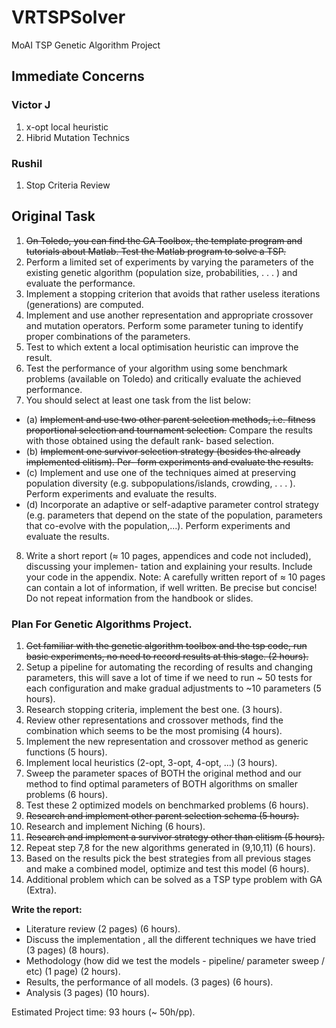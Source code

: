 # VRTSPSolver
MoAI TSP Genetic Algorithm Project

## Immediate Concerns
### Victor J
1. x-opt local heuristic
2. Hibrid Mutation Technics

### Rushil
1. Stop Criteria Review

## Original Task
1. ~~On Toledo, you can find the GA Toolbox, the template program and tutorials about Matlab. Test the Matlab program to solve a TSP.~~
2. Perform a limited set of experiments by varying the parameters of the existing genetic algorithm (population size, probabilities, . . . ) and evaluate the performance.
3. Implement a stopping criterion that avoids that rather useless iterations (generations) are computed.
4. Implement and use another representation and appropriate crossover and mutation operators. Perform some parameter tuning to identify proper combinations of the parameters.
5. Test to which extent a local optimisation heuristic can improve the result.
6. Test the performance of your algorithm using some benchmark problems (available on Toledo) and critically evaluate the achieved performance.
7. You should select at least one task from the list below:
  - (a) ~~Implement and use two other parent selection methods, i.e. fitness proportional selection and tournament selection.~~ Compare the results with those obtained using the default rank- based selection.
  - (b) ~~Implement one survivor selection strategy (besides the already implemented elitism). Per- form experiments and evaluate the results.~~
  - (c) Implement and use one of the techniques aimed at preserving population diversity (e.g. subpopulations/islands, crowding, . . . ). Perform experiments and evaluate the results.
  - (d) Incorporate an adaptive or self-adaptive parameter control strategy (e.g. parameters that depend on the state of the population, parameters that co-evolve with the population,...). Perform experiments and evaluate the results.
8. Write a short report (≈ 10 pages, appendices and code not included), discussing your implemen- tation and explaining your results. Include your code in the appendix.
Note: A carefully written report of ≈ 10 pages can contain a lot of information, if well written. Be precise but concise! Do not repeat information from the handbook or slides.


### Plan For Genetic Algorithms Project.
1. ~~Get familiar with the genetic algorithm toolbox and the tsp code, run basic experiments, no need to record results at this stage. (2 hours).~~
2. Setup a pipeline for automating the recording of results and changing parameters, this will save a lot of time if we need to run ~ 50 tests for each configuration and make gradual adjustments to ~10 parameters (5 hours).
3. Research stopping criteria, implement the best one. (3 hours).
4. Review other representations and crossover methods, find the combination which seems to be the most promising (4 hours).
5. Implement the new representation and crossover method as generic functions (5 hours).
6. Implement local heuristics (2-opt, 3-opt, 4-opt, ...) (3 hours).
7. Sweep the parameter spaces of BOTH the original method and our method to find optimal parameters of BOTH algorithms on smaller problems (6 hours).
8. Test these 2 optimized models on benchmarked problems (6 hours).
9. ~~Research and implement other parent selection schema (5 hours).~~
10. Research and implement Niching (6 hours).
11. ~~Research and implement a survivor strategy other than elitism (5 hours).~~
12. Repeat step 7,8 for the new algorithms generated in (9,10,11) (6 hours).
13. Based on the results pick the best strategies from all previous stages and make a combined model, optimize and test this model (6 hours).
14. Additional problem which can be solved as a TSP type problem with GA (Extra).

__Write the report:__

* Literature review (2 pages) (6 hours).
* Discuss the implementation , all the different techniques we have tried (3 pages) (8 hours).
* Methodology (how did we test the models - pipeline/ parameter sweep / etc) (1 page) (2 hours).
* Results, the performance of all models. (3 pages) (6 hours).
* Analysis (3 pages) (10 hours).

Estimated Project time: 93 hours (~ 50h/pp).
